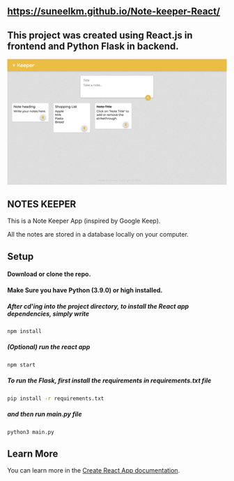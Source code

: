 ## https://suneelkm.github.io/Note-keeper-React/

## This project was created using <b>React.js</b> in frontend and <b>Python Flask</b> in backend.


<img src="https://github.com/SuneelKM/Note-keeper-React-Flask/blob/master/screenshot/image.png">

## NOTES KEEPER


This is a Note Keeper App (inspired by Google Keep).
<p>All the notes are stored in a database locally on your computer.</p>



## Setup
  #### Download or clone the repo.
  #### Make Sure you have Python (3.9.0) or high  installed. 
  ##### After cd'ing into the project directory, to install the React app dependencies, simply write
```bash
npm install
```

  ##### (Optional) run the react app
```bash
npm start
```

##### To run the Flask, first install the requirements in requirements.txt file
```bash
pip install -r requirements.txt
```

##### and then run main.py file
```bash
python3 main.py
```

## Learn More

You can learn more in the [Create React App documentation](https://create-react-app.dev/docs/getting-started/).
